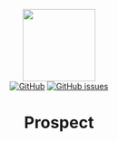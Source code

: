 <p align="center">
    <img src="https://github.com/Weldify/prospect/assets/66477673/a2cc780a-b65e-4939-aef1-2a797a90617d" width="128" height="128" />
    <br>
    <a href="https://github.com/Weldify/prospect/blob/main/LICENSE.md"><img alt="GitHub" src="https://img.shields.io/github/license/Weldify/prospect"></a>
    <a href="https://github.com/Weldify/prospect/issues"><img alt="GitHub issues" src="https://img.shields.io/github/issues/Weldify/prospect"></a>
    <br>
    <h1 align="center">Prospect</h1>
</p>
